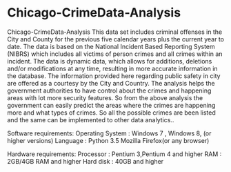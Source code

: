# Chicago-CrimeData-Analysis

Chicago-CrimeData-Analysis This data set includes criminal offenses in the City and County for  the previous five calendar years plus the current year to date. The data  is based on the National Incident Based Reporting System (NIBRS)  which includes all victims of person crimes and all crimes within an  incident. The data is dynamic data, which allows for additions, deletions  and/or modifications at any time, resulting in more accurate  information in the database. The information provided here regarding  public safety in city are offered as a courtesy by the City and Country. The analysis helps the government authorities to have control about  the crimes and happening areas with lot more security features. So from  the above analysis the government can easily predict the areas where  the crimes are happening more and what types of crimes. So all the  possible crimes are been listed and the same can be implemented to  other data analytics..  

Software requirements: 
Operating System : Windows 7 , Windows 8, (or higher versions) 
Language : Python 3.5 
Mozilla Firefox(or any browser)  

Hardware requirements: 
Processor : Pentium 3,Pentium 4 and higher 
RAM : 2GB/4GB RAM and higher 
Hard disk : 40GB and higher
